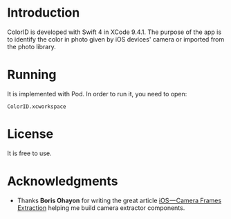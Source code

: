 # Introduction
ColorID is developed with Swift 4 in XCode 9.4.1. The purpose of the app is to identify the color in photo given by iOS devices' camera or imported from the photo library. 
# Running
It is implemented with Pod. In order to run it, you need to open:
```
ColorID.xcworkspace
```
# License
It is free to use.

# Acknowledgments
* Thanks **Boris Ohayon** for writing the great article [iOS — Camera Frames Extraction](https://medium.com/ios-os-x-development/ios-camera-frames-extraction-d2c0f80ed05a) helping me build camera extractor components. 
